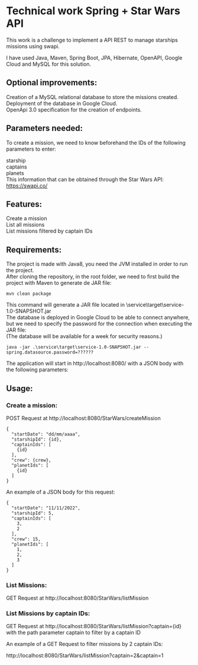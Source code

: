 # Technical work Spring + Star Wars API
This work is a challenge to implement a API REST to manage starships missions using swapi.

I have used Java, Maven, Spring Boot, JPA, Hibernate, OpenAPI, Google Cloud and MySQL for this solution.

## Optional improvements:
Creation of a MySQL relational database to store the missions created.      
Deployment of the database in Google Cloud.   
OpenApi 3.0 specification for the creation of endpoints.    
## Parameters needed:
To create a mission, we need to know beforehand the IDs of the following parameters to enter:

starship    
captains  
planets   
This information that can be obtained through the Star Wars API: https://swapi.co/

## Features:
Create a mission  
List all missions   
List missions filtered by captain IDs   

## Requirements:
The project is made with Java8, you need the JVM installed in order to run the project.   
After cloning the repository, in the root folder, we need to first build the project with Maven to generate de JAR file: 
```
mvn clean package
```
This command will generate a JAR file located in \service\target\service-1.0-SNAPSHOT.jar   
The database is deployed in Google Cloud to be able to connect anywhere, but we need to specify the password for the connection when executing the JAR file:    
(The database will be available for a week for security reasons.)       
```
java -jar .\service\target\service-1.0-SNAPSHOT.jar --spring.datasource.password=??????
```
The application will start in http://localhost:8080/ with a JSON body with the following parameters:

## Usage:
### Create a mission:       
POST Request at http://localhost:8080/StarWars/createMission      
```
{
  "startDate": "dd/mm/aaaa",
  "starshipId": {id},
  "captainIds": [
    {id}
  ],
  "crew": {crew},
  "planetIds": [
    {id}
  ]
}
```

An example of a JSON body for this request:       
```
{
  "startDate": "11/11/2022",
  "starshipId": 5,
  "captainIds": [
    3,
    2
  ],
  "crew": 15,
  "planetIds": [
    1,
    2,
    3
  ]
}
```
### List Missions:
GET Request at http://localhost:8080/StarWars/listMission     

### List Missions by captain IDs:
GET Request at http://localhost:8080/StarWars/listMission?captain={id} with the path parameter captain to filter by a captain ID

An example of a GET Request to filter missions by 2 captain IDs:      

http://localhost:8080/StarWars/listMission?captain=2&captain=1
